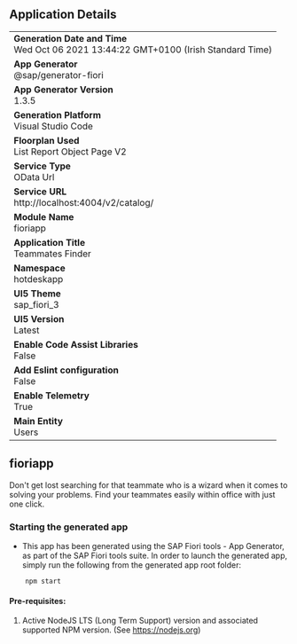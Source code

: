 ## Application Details
|               |
| ------------- |
|**Generation Date and Time**<br>Wed Oct 06 2021 13:44:22 GMT+0100 (Irish Standard Time)|
|**App Generator**<br>@sap/generator-fiori|
|**App Generator Version**<br>1.3.5|
|**Generation Platform**<br>Visual Studio Code|
|**Floorplan Used**<br>List Report Object Page V2|
|**Service Type**<br>OData Url|
|**Service URL**<br>http://localhost:4004/v2/catalog/
|**Module Name**<br>fioriapp|
|**Application Title**<br>Teammates Finder|
|**Namespace**<br>hotdeskapp|
|**UI5 Theme**<br>sap_fiori_3|
|**UI5 Version**<br>Latest|
|**Enable Code Assist Libraries**<br>False|
|**Add Eslint configuration**<br>False|
|**Enable Telemetry**<br>True|
|**Main Entity**<br>Users|

## fioriapp

Don&#39;t get lost searching for that teammate who is a wizard when it comes to solving your problems. Find your teammates easily within office with just one click.

### Starting the generated app

-   This app has been generated using the SAP Fiori tools - App Generator, as part of the SAP Fiori tools suite.  In order to launch the generated app, simply run the following from the generated app root folder:

```
    npm start
```

#### Pre-requisites:

1. Active NodeJS LTS (Long Term Support) version and associated supported NPM version.  (See https://nodejs.org)


